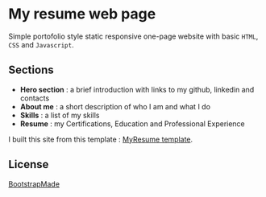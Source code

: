 # My resume web page
Simple portofolio style static responsive one-page website with basic `HTML`, `CSS` and `Javascript`.

## Sections
+ **Hero section** : a brief introduction with links to my github, linkedin and contacts
+ **About me** : a short description of who I am and what I do
+ **Skills** : a list of my skills
+ **Resume** : my Certifications, Education and Professional Experience

I built this site from this template : [MyResume template](https://bootstrapmade.com/free-html-bootstrap-template-my-resume/).

## License
[BootstrapMade](https://bootstrapmade.com/license/)
